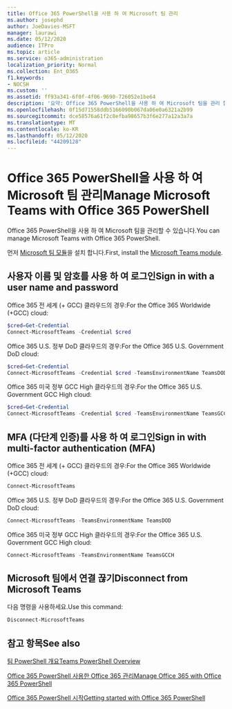 ```yaml
---
title: Office 365 PowerShell을 사용 하 여 Microsoft 팀 관리
ms.author: josephd
author: JoeDavies-MSFT
manager: laurawi
ms.date: 05/12/2020
audience: ITPro
ms.topic: article
ms.service: o365-administration
localization_priority: Normal
ms.collection: Ent_O365
f1.keywords:
- NOCSH
ms.custom: ''
ms.assetid: ff93a341-6f0f-4f06-9690-726052e1be64
description: '요약: Office 365 PowerShell을 사용 하 여 Microsoft 팀을 관리 합니다.'
ms.openlocfilehash: 0f15d71558ddb5166090b067da06e0a6321a2b99
ms.sourcegitcommit: dce58576a61f2c8efba98657b3f6e277a12a3a7a
ms.translationtype: MT
ms.contentlocale: ko-KR
ms.lasthandoff: 05/12/2020
ms.locfileid: "44209128"
---
```

# <a name="manage-microsoft-teams-with-office-365-powershell"></a><span data-ttu-id="ae464-103">Office 365 PowerShell을 사용 하 여 Microsoft 팀 관리</span><span class="sxs-lookup"><span data-stu-id="ae464-103">Manage Microsoft Teams with Office 365 PowerShell</span></span>

<span data-ttu-id="ae464-104">Office 365 PowerShell을 사용 하 여 Microsoft 팀을 관리할 수 있습니다.</span><span class="sxs-lookup"><span data-stu-id="ae464-104">You can manage Microsoft Teams with Office 365 PowerShell.</span></span>
  
<span data-ttu-id="ae464-105">먼저 [Microsoft 팀 모듈](https://www.powershellgallery.com/packages/MicrosoftTeams/)을 설치 합니다.</span><span class="sxs-lookup"><span data-stu-id="ae464-105">First, install the [Microsoft Teams module](https://www.powershellgallery.com/packages/MicrosoftTeams/).</span></span>
    
## <a name="sign-in-with-a-user-name-and-password"></a><span data-ttu-id="ae464-106">사용자 이름 및 암호를 사용 하 여 로그인</span><span class="sxs-lookup"><span data-stu-id="ae464-106">Sign in with a user name and password</span></span>

<span data-ttu-id="ae464-107">Office 365 전 세계 (+ GCC) 클라우드의 경우:</span><span class="sxs-lookup"><span data-stu-id="ae464-107">For the Office 365 Worldwide (+GCC) cloud:</span></span>

```powershell
$cred=Get-Credential
Connect-MicrosoftTeams -Credential $cred
```

<span data-ttu-id="ae464-108">Office 365 U.S. 정부 DoD 클라우드의 경우:</span><span class="sxs-lookup"><span data-stu-id="ae464-108">For the Office 365 U.S. Government DoD cloud:</span></span> 

```powershell
$cred=Get-Credential
Connect-MicrosoftTeams -Credential $cred -TeamsEnvironmentName TeamsDOD
```

<span data-ttu-id="ae464-109">Office 365 미국 정부 GCC High 클라우드의 경우:</span><span class="sxs-lookup"><span data-stu-id="ae464-109">For the Office 365 U.S. Government GCC High cloud:</span></span>

```powershell
$cred=Get-Credential
Connect-MicrosoftTeams -Credential $cred -TeamsEnvironmentName TeamsGCCH
```

## <a name="sign-in-with-multi-factor-authentication-mfa"></a><span data-ttu-id="ae464-110">MFA (다단계 인증)를 사용 하 여 로그인</span><span class="sxs-lookup"><span data-stu-id="ae464-110">Sign in with multi-factor authentication (MFA)</span></span>

<span data-ttu-id="ae464-111">Office 365 전 세계 (+ GCC) 클라우드의 경우:</span><span class="sxs-lookup"><span data-stu-id="ae464-111">For the Office 365 Worldwide (+GCC) cloud:</span></span>

```powershell
Connect-MicrosoftTeams
```

<span data-ttu-id="ae464-112">Office 365 U.S. 정부 DoD 클라우드의 경우:</span><span class="sxs-lookup"><span data-stu-id="ae464-112">For the Office 365 U.S. Government DoD cloud:</span></span> 

```powershell
Connect-MicrosoftTeams -TeamsEnvironmentName TeamsDOD
```

<span data-ttu-id="ae464-113">Office 365 미국 정부 GCC High 클라우드의 경우:</span><span class="sxs-lookup"><span data-stu-id="ae464-113">For the Office 365 U.S. Government GCC High cloud:</span></span>

```powershell
Connect-MicrosoftTeams -TeamsEnvironmentName TeamsGCCH
```

## <a name="disconnect-from-microsoft-teams"></a><span data-ttu-id="ae464-114">Microsoft 팀에서 연결 끊기</span><span class="sxs-lookup"><span data-stu-id="ae464-114">Disconnect from Microsoft Teams</span></span>

<span data-ttu-id="ae464-115">다음 명령을 사용하세요.</span><span class="sxs-lookup"><span data-stu-id="ae464-115">Use this command:</span></span>

```powershell
Disconnect-MicrosoftTeams
```


## <a name="see-also"></a><span data-ttu-id="ae464-116">참고 항목</span><span class="sxs-lookup"><span data-stu-id="ae464-116">See also</span></span>

[<span data-ttu-id="ae464-117">팀 PowerShell 개요</span><span class="sxs-lookup"><span data-stu-id="ae464-117">Teams PowerShell Overview</span></span>](https://docs.microsoft.com/microsoftteams/teams-powershell-overview)
  
[<span data-ttu-id="ae464-118">Office 365 PowerShell 사용한 Office 365 관리</span><span class="sxs-lookup"><span data-stu-id="ae464-118">Manage Office 365 with Office 365 PowerShell</span></span>](manage-office-365-with-office-365-powershell.md)
  
[<span data-ttu-id="ae464-119">Office 365 PowerShell 시작</span><span class="sxs-lookup"><span data-stu-id="ae464-119">Getting started with Office 365 PowerShell</span></span>](getting-started-with-office-365-powershell.md)

